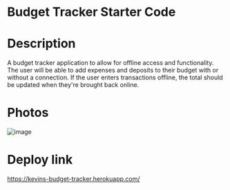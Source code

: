 # Budget Tracker Starter Code
# Description
A budget tracker application to allow for offline access and functionality. The user will be able to add expenses and deposits to their budget with or without a connection. If the user enters transactions offline, the total should be updated when they're brought back online.
# Photos
![image](https://user-images.githubusercontent.com/8552152/172256990-37c5b502-ea9a-4b55-809d-10284f87292d.png)

# Deploy link
https://kevins-budget-tracker.herokuapp.com/
